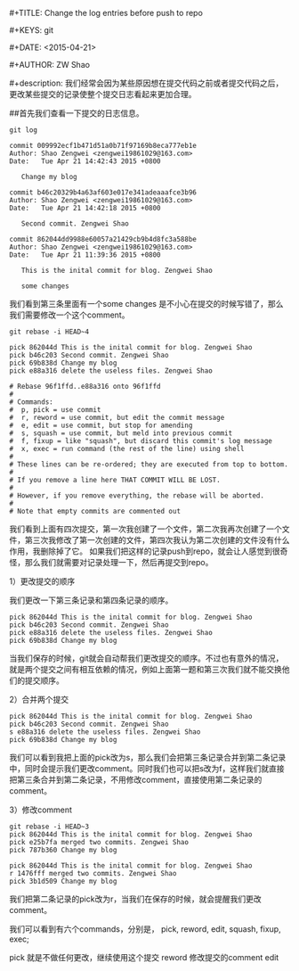  #+TITLE: Change the log entries before push to repo

 #+KEYS: git

 #+DATE: <2015-04-21>

 #+AUTHOR: ZW Shao

 #+description: 我们经常会因为某些原因想在提交代码之前或者提交代码之后，更改某些提交的记录使整个提交日志看起来更加合理。

 ##首先我们查看一下提交的日志信息。
 ```
 git log

commit 009992ecf1b471d51a0b71f97169b8eca777eb1e
Author: Shao Zengwei <zengwei19861029@163.com>
Date:   Tue Apr 21 14:42:43 2015 +0800

    Change my blog

commit b46c20329b4a63af603e017e341adeaaafce3b96
Author: Shao Zengwei <zengwei19861029@163.com>
Date:   Tue Apr 21 14:42:18 2015 +0800

    Second commit. Zengwei Shao

commit 862044dd9988e60057a21429cb9b4d8fc3a588be
Author: Shao Zengwei <zengwei19861029@163.com>
Date:   Tue Apr 21 11:39:36 2015 +0800

    This is the inital commit for blog. Zengwei Shao

    some changes
```
我们看到第三条里面有一个some changes 是不小心在提交的时候写错了，那么我们需要修改一个这个comment。

```
git rebase -i HEAD~4

pick 862044d This is the inital commit for blog. Zengwei Shao
pick b46c203 Second commit. Zengwei Shao
pick 69b838d Change my blog
pick e88a316 delete the useless files. Zengwei Shao

# Rebase 96f1ffd..e88a316 onto 96f1ffd
#
# Commands:
#  p, pick = use commit
#  r, reword = use commit, but edit the commit message
#  e, edit = use commit, but stop for amending
#  s, squash = use commit, but meld into previous commit
#  f, fixup = like "squash", but discard this commit's log message
#  x, exec = run command (the rest of the line) using shell
#
# These lines can be re-ordered; they are executed from top to bottom.
#
# If you remove a line here THAT COMMIT WILL BE LOST.
#
# However, if you remove everything, the rebase will be aborted.
#
# Note that empty commits are commented out
```

我们看到上面有四次提交，第一次我创建了一个文件，第二次我再次创建了一个文件，第三次我修改了第一次创建的文件，第四次我认为第二次创建的文件没有什么作用，我删除掉了它。
如果我们把这样的记录push到repo，就会让人感觉到很奇怪，那么我们就需要对记录处理一下，然后再提交到repo。

1）更改提交的顺序

我们更改一下第三条记录和第四条记录的顺序。
```
pick 862044d This is the inital commit for blog. Zengwei Shao
pick b46c203 Second commit. Zengwei Shao
pick e88a316 delete the useless files. Zengwei Shao
pick 69b838d Change my blog
```
当我们保存的时候，git就会自动帮我们更改提交的顺序。不过也有意外的情况，就是两个提交之间有相互依赖的情况，例如上面第一题和第三次我们就不能交换他们的提交顺序。

2）合并两个提交
```
pick 862044d This is the inital commit for blog. Zengwei Shao
pick b46c203 Second commit. Zengwei Shao
s e88a316 delete the useless files. Zengwei Shao
pick 69b838d Change my blog
```
我们可以看到我把上面的pick改为s，那么我们会把第三条记录合并到第二条记录中，同时会提示我们更改comment。同时我们也可以把s改为f，这样我们就直接把第三条合并到第二条记录，不用修改comment，直接使用第二条记录的comment。

3）修改comment
```
git rebase -i HEAD~3
pick 862044d This is the inital commit for blog. Zengwei Shao
pick e25b7fa merged two commits. Zengwei Shao
pick 787b360 Change my blog

pick 862044d This is the inital commit for blog. Zengwei Shao
r 1476fff merged two commits. Zengwei Shao
pick 3b1d509 Change my blog
```
我们把第二条记录的pick改为r，当我们在保存的时候，就会提醒我们更改comment。





我们可以看到有六个commands，分别是， pick, reword, edit, squash, fixup, exec;

pick 就是不做任何更改，继续使用这个提交
reword 修改提交的comment
edit 



